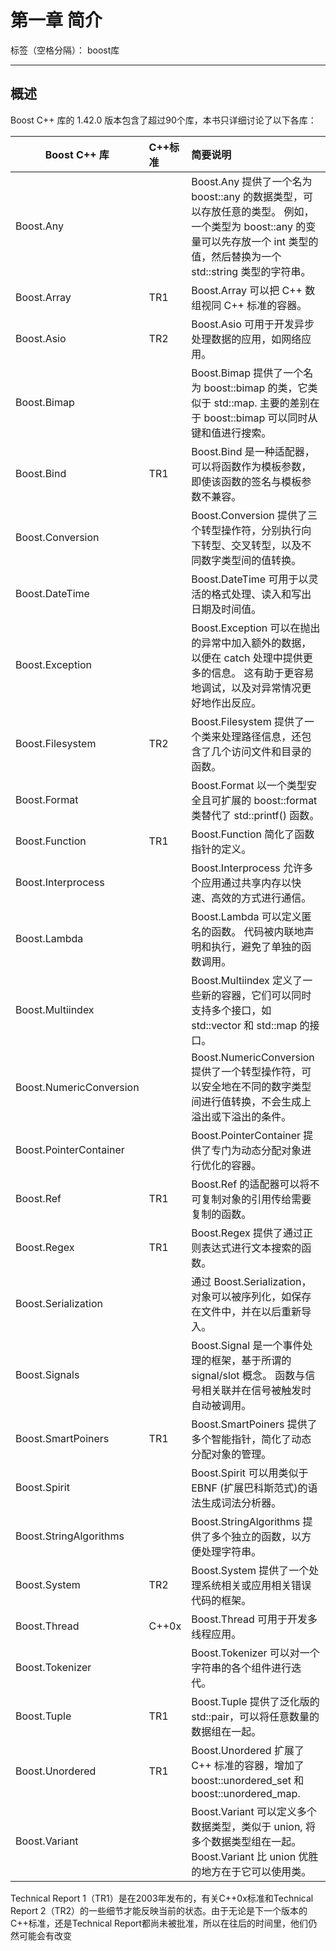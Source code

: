 # 第一章 简介

标签（空格分隔）： boost库

---

## 概述
Boost C++ 库的 1.42.0 版本包含了超过90个库，本书只详细讨论了以下各库：

| Boost C++ 库 | C++标准 | 简要说明 |
| --------- | :--------- | :--------- |
|Boost.Any||Boost.Any 提供了一个名为 boost::any 的数据类型，可以存放任意的类型。 例如，一个类型为 boost::any 的变量可以先存放一个 int 类型的值，然后替换为一个 std::string 类型的字符串。|
|Boost.Array|TR1|Boost.Array 可以把 C++ 数组视同 C++ 标准的容器。|
|Boost.Asio|TR2|Boost.Asio 可用于开发异步处理数据的应用，如网络应用。|
|Boost.Bimap||Boost.Bimap 提供了一个名为 boost::bimap 的类，它类似于 std::map. 主要的差别在于 boost::bimap 可以同时从键和值进行搜索。|
|Boost.Bind|TR1|Boost.Bind 是一种适配器，可以将函数作为模板参数，即使该函数的签名与模板参数不兼容。|
|Boost.Conversion||Boost.Conversion 提供了三个转型操作符，分别执行向下转型、交叉转型，以及不同数字类型间的值转换。|
|Boost.DateTime||Boost.DateTime 可用于以灵活的格式处理、读入和写出日期及时间值。|
|Boost.Exception||	Boost.Exception 可以在抛出的异常中加入额外的数据，以便在 catch 处理中提供更多的信息。 这有助于更容易地调试，以及对异常情况更好地作出反应。|
|Boost.Filesystem|TR2|Boost.Filesystem 提供了一个类来处理路径信息，还包含了几个访问文件和目录的函数。|
|Boost.Format||Boost.Format 以一个类型安全且可扩展的 boost::format 类替代了 std::printf() 函数。|
|Boost.Function|TR1|Boost.Function 简化了函数指针的定义。|
|Boost.Interprocess||Boost.Interprocess 允许多个应用通过共享内存以快速、高效的方式进行通信。|
|Boost.Lambda||Boost.Lambda 可以定义匿名的函数。 代码被内联地声明和执行，避免了单独的函数调用。|
|Boost.Multiindex||Boost.Multiindex 定义了一些新的容器，它们可以同时支持多个接口，如 std::vector 和 std::map 的接口。|
|Boost.NumericConversion||Boost.NumericConversion 提供了一个转型操作符，可以安全地在不同的数字类型间进行值转换，不会生成上溢出或下溢出的条件。|
|Boost.PointerContainer||Boost.PointerContainer 提供了专门为动态分配对象进行优化的容器。|
|Boost.Ref|TR1|Boost.Ref 的适配器可以将不可复制对象的引用传给需要复制的函数。|
|Boost.Regex|TR1|Boost.Regex 提供了通过正则表达式进行文本搜索的函数。|
|Boost.Serialization||通过 Boost.Serialization，对象可以被序列化，如保存在文件中，并在以后重新导入。|
|Boost.Signals||Boost.Signal 是一个事件处理的框架，基于所谓的 signal/slot 概念。 函数与信号相关联并在信号被触发时自动被调用。|
|Boost.SmartPoiners|TR1|Boost.SmartPoiners 提供了多个智能指针，简化了动态分配对象的管理。|
|Boost.Spirit||Boost.Spirit 可以用类似于 EBNF (扩展巴科斯范式)的语法生成词法分析器。|
|Boost.StringAlgorithms||Boost.StringAlgorithms 提供了多个独立的函数，以方便处理字符串。|
|Boost.System|TR2|Boost.System 提供了一个处理系统相关或应用相关错误代码的框架。|
|Boost.Thread|C++0x|Boost.Thread 可用于开发多线程应用。|
|Boost.Tokenizer||Boost.Tokenizer 可以对一个字符串的各个组件进行迭代。|
|Boost.Tuple|TR1|Boost.Tuple 提供了泛化版的 std::pair，可以将任意数量的数据组在一起。|
|Boost.Unordered|TR1|Boost.Unordered 扩展了 C++ 标准的容器，增加了boost::unordered_set 和 boost::unordered_map.|
|Boost.Variant||Boost.Variant 可以定义多个数据类型，类似于 union, 将多个数据类型组在一起。 Boost.Variant 比 union 优胜的地方在于它可以使用类。|

Technical Report 1（TR1）是在2003年发布的，有关C++0x标准和Technical Report 2（TR2）的一些细节才能反映当前的状态。由于无论是下一个版本的C++标准，还是Technical Report都尚未被批准，所以在往后的时间里，他们仍然可能会有改变

